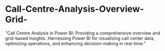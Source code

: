 # Call-Centre-Analysis-Overview-Grid-
 "Call Centre Analysis in Power BI: Providing a comprehensive overview and grid-based insights. Harnessing Power BI for visualizing call center data, optimizing operations, and enhancing decision-making in real-time."
